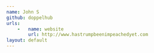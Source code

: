 ```yaml
---
name: John S
github: doppelhub
urls:
    -   name: website
        url: http://www.hastrumpbeenimpeachedyet.com
layout: default
---
```

